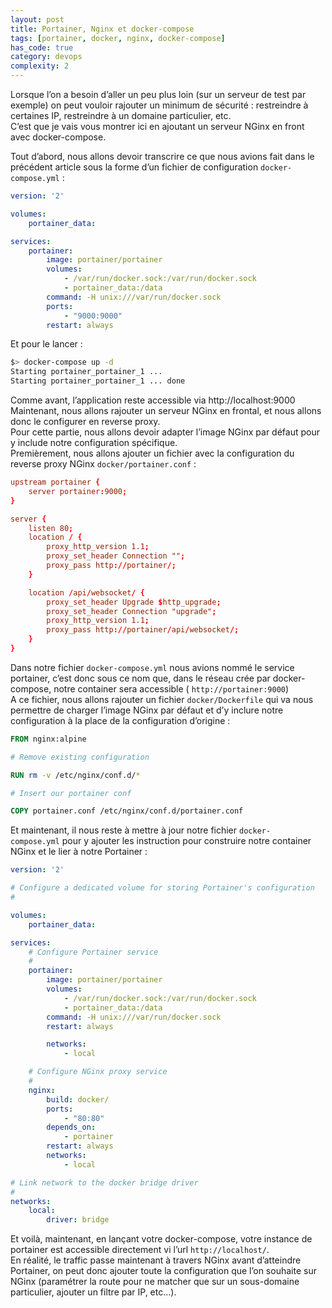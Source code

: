 ```yaml
---
layout: post
title: Portainer, Nginx et docker-compose
tags: [portainer, docker, nginx, docker-compose]
has_code: true
category: devops
complexity: 2
---
```

Lorsque l’on a besoin d’aller un peu plus loin (sur un serveur de test par exemple) on peut vouloir rajouter un minimum de sécurité : restreindre à certaines IP, restreindre à un domaine particulier, etc.  
C’est que je vais vous montrer ici en ajoutant un serveur NGinx en front avec docker-compose.  
  
Tout d’abord, nous allons devoir transcrire ce que nous avions fait dans le précédent article sous la forme d’un fichier de configuration `docker-compose.yml` :

```yaml
version: '2'

volumes:
	portainer_data:

services:
	portainer:
		image: portainer/portainer
		volumes:
			- /var/run/docker.sock:/var/run/docker.sock
			- portainer_data:/data
		command: -H unix:///var/run/docker.sock
		ports:
			- "9000:9000"
		restart: always
```

Et pour le lancer :

```bash
$> docker-compose up -d
Starting portainer_portainer_1 ...
Starting portainer_portainer_1 ... done
```

Comme avant, l’application reste accessible via http://localhost:9000  
Maintenant, nous allons rajouter un serveur NGinx en frontal, et nous allons donc le configurer en reverse proxy.  
Pour cette partie, nous allons devoir adapter l’image NGinx par défaut pour y include notre configuration spécifique.  
Premièrement, nous allons ajouter un fichier avec la configuration du reverse proxy NGinx `docker/portainer.conf` :

```conf
upstream portainer {
	server portainer:9000;
}

server {
	listen 80;
	location / {
		proxy_http_version 1.1;
		proxy_set_header Connection "";
		proxy_pass http://portainer/;
	}

	location /api/websocket/ {
		proxy_set_header Upgrade $http_upgrade;
		proxy_set_header Connection "upgrade";
		proxy_http_version 1.1;
		proxy_pass http://portainer/api/websocket/;
	}
}
```

Dans notre fichier `docker-compose.yml` nous avions nommé le service portainer, c’est donc sous ce nom que, dans le réseau crée par docker-compose, notre container sera accessible ( `http://portainer:9000`)  
A ce fichier, nous allons rajouter un fichier `docker/Dockerfile` qui va nous permettre de charger l’image NGinx par défaut et d’y inclure notre configuration à la place de la configuration d’origine :

```Dockerfile
FROM nginx:alpine

# Remove existing configuration

RUN rm -v /etc/nginx/conf.d/*

# Insert our portainer conf

COPY portainer.conf /etc/nginx/conf.d/portainer.conf
```

Et maintenant, il nous reste à mettre à jour notre fichier `docker-compose.yml` pour y ajouter les instruction pour construire notre container NGinx et le lier à notre Portainer :

```yaml
version: '2'

# Configure a dedicated volume for storing Portainer's configuration
#

volumes:
	portainer_data:

services:
	# Configure Portainer service
	#
	portainer:
		image: portainer/portainer
		volumes:
			- /var/run/docker.sock:/var/run/docker.sock
			- portainer_data:/data
		command: -H unix:///var/run/docker.sock
		restart: always

		networks:
			- local

	# Configure NGinx proxy service
	#
	nginx:
		build: docker/
		ports:
			- "80:80"
		depends_on:
			- portainer
		restart: always
		networks:
			- local

# Link network to the docker bridge driver
#
networks:
	local:
		driver: bridge
```

Et voilà, maintenant, en lançant votre docker-compose, votre instance de portainer est accessible directement vi l’url `http://localhost/`.  
En réalité, le traffic passe maintenant à travers NGinx avant d’atteindre Portainer, on peut donc ajouter toute la configuration que l’on souhaite sur NGinx (paramétrer la route pour ne matcher que sur un sous-domaine particulier, ajouter un filtre par IP, etc…).
